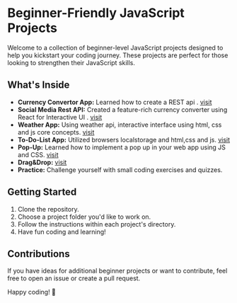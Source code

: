 # Beginner-Friendly JavaScript Projects

Welcome to a collection of beginner-level JavaScript projects designed to help you kickstart your coding journey. These projects are perfect for those looking to strengthen their JavaScript skills.

## What's Inside

- **Currency Convertor App:** Learned how to create a REST api . [visit](https://github.com/adityaS011/Social-Media_rest_api)
- **Social Media Rest API:** Created a feature-rich currency converter using React for Interactive UI . [visit](https://github.com/adityaS011/masteringJavaScript/Currency_convertor_app)
- **Weather App:** Using weather api, interactive interface using html, css and js core concepts. [visit](https://weather-api-101.netlify.app/)
- **To-Do-List App:** Utilized browsers localstorage and html,css and js. [visit](https://todo-list-app-101.netlify.app)
- **Pop-Up:** Learned how to implement a pop up in your web app using JS and CSS. [visit](https://pop-up-app-101.netlify.app)
- **Drag&Drop:** [visit](https://github.com/adityaS011/masteringJavaScript/DragNdrop_app)
- **Practice:** Challenge yourself with small coding exercises and quizzes.

## Getting Started

1. Clone the repository.
2. Choose a project folder you'd like to work on.
3. Follow the instructions within each project's directory.
4. Have fun coding and learning!

## Contributions

If you have ideas for additional beginner projects or want to contribute, feel free to open an issue or create a pull request.

Happy coding! 🚀

